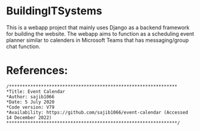 # BuildingITSystems
This is a webapp project that mainly uses Django as a backend framework for building the website.
The webapp aims to function as a scheduling event planner similar to calenders in Microsoft Teams that has messaging/group chat function.

# References: 
    /*************************************************************** 
    *Title: Event Calendar
    *Author: sajib1066
    *Date: 5 July 2020
    *Code version: V79 
    *Availability: https://github.com/sajib1066/event-calendar (Accessed 14 December 2022) 
    ****************************************************************/
